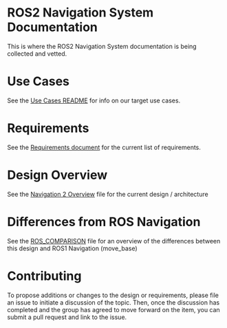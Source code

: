 # ROS2 Navigation System Documentation

This is where the ROS2 Navigation System documentation is being collected and vetted.

# Use Cases

See the [Use Cases README](use_cases/README.md) for info on our target use cases.

# Requirements

See the [Requirements document](requirements/requirements.md) for the current list of requirements.

# Design Overview

See the [Navigation 2 Overview](design/Navigation_2_Overview.pdf) file for the current design / architecture

# Differences from ROS Navigation

See the [ROS_COMPARISON](design/ROS_COMPARISON.md) file for an overview of the differences between this design and ROS1 Navigation (move_base)

# Contributing

To propose additions or changes to the design or requirements, please file an issue to initiate a discussion of the topic. Then, once the discussion has completed and the group has agreed to move forward on the item, you can submit a pull request and link to the issue.
